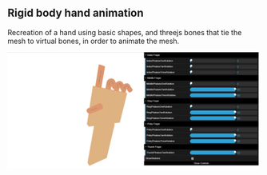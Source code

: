 ## Rigid body hand animation

Recreation of a hand using basic shapes, and threejs bones that tie the mesh to virtual bones, in order to animate the mesh.

![](GifsAndSS/Rigid.png)
